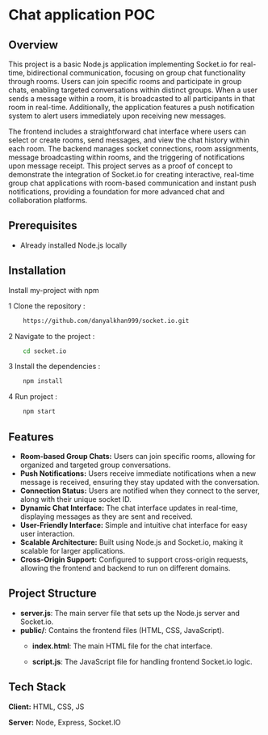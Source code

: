 
# Chat application POC

## Overview

This project is a basic Node.js application implementing Socket.io for real-time, bidirectional communication, focusing on group chat functionality through rooms. Users can join specific rooms and participate in group chats, enabling targeted conversations within distinct groups. When a user sends a message within a room, it is broadcasted to all participants in that room in real-time. Additionally, the application features a push notification system to alert users immediately upon receiving new messages.

The frontend includes a straightforward chat interface where users can select or create rooms, send messages, and view the chat history within each room. The backend manages socket connections, room assignments, message broadcasting within rooms, and the triggering of notifications upon message receipt. This project serves as a proof of concept to demonstrate the integration of Socket.io for creating interactive, real-time group chat applications with room-based communication and instant push notifications, providing a foundation for more advanced chat and collaboration platforms.



## Prerequisites

- Already installed Node.js locally

## Installation

Install my-project with npm

1 Clone the repository :
```sh
    https://github.com/danyalkhan999/socket.io.git
```

2 Navigate to the project :
```sh
    cd socket.io
```

3 Install the dependencies : 
```sh
    npm install
```

4 Run project : 
```sh
    npm start
```
## Features

- **Room-based Group Chats:** Users can join specific rooms, allowing for organized and targeted group conversations.
- **Push Notifications:** Users receive immediate notifications when a new message is received, ensuring they stay updated with the conversation.
- **Connection Status:** Users are notified when they connect to the server, along with their unique socket ID.
- **Dynamic Chat Interface:** The chat interface updates in real-time, displaying messages as they are sent and received.
- **User-Friendly Interface:** Simple and intuitive chat interface for easy user interaction.
- **Scalable Architecture:** Built using Node.js and Socket.io, making it scalable for larger applications.
- **Cross-Origin Support:** Configured to support cross-origin requests, allowing the frontend and backend to run on different domains.


## Project Structure

- **server.js**: The main server file that sets up the Node.js server and Socket.io.
- **public/**: Contains the frontend files (HTML, CSS, JavaScript).
  - **index.html**: The main HTML file for the chat interface.

  - **script.js**: The JavaScript file for handling frontend Socket.io logic.
## Tech Stack

**Client:** HTML, CSS, JS

**Server:** Node, Express, Socket.IO

